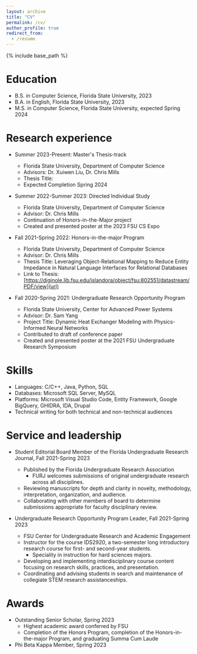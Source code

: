 ```yaml
---
layout: archive
title: "CV"
permalink: /cv/
author_profile: true
redirect_from:
  - /resume
---
```


{% include base_path %}

Education
======
* B.S. in Computer Science, Florida State University, 2023
* B.A. in English, Florida State University, 2023
* M.S. in Computer Science, Florida State University, expected Spring 2024

Research experience
======
* Summer 2023-Present: Master's Thesis-track
  * Florida State University, Department of Computer Science
  * Advisors: Dr. Xuiwen Liu, Dr. Chris Mills
  * Thesis Title:
  * Expected Completion Spring 2024 
  
* Summer 2022-Summer 2023: Directed Individual Study 
  * Florida State University, Department of Computer Science
  * Advisor: Dr. Chris Mills
  * Continuation of Honors-in-the-Major project
  * Created and presented poster at the 2023 FSU CS Expo
 
* Fall 2021-Spring 2022: Honors-in-the-major Program
  * Florida State University, Department of Computer Science
  * Advisor: Dr. Chris Mills
  * Thesis Title: Leveraging Object-Relational Mapping to Reduce Entity Impedance in Natural Language Interfaces for Relational Databases
  * Link to Thesis: [https://diginole.lib.fsu.edu/islandora/object/fsu:802551/datastream/PDF/view](url)
  
* Fall 2020-Spring 2021: Undergraduate Research Opportunity Program 
  * Florida State University, Center for Advanced Power Systems
  * Advisor: Dr. Sam Yang
  * Project Title: Dynamic Heat Exchanger Modeling with Physics-Informed Neural Networks
  * Contributed to draft of conference paper
  * Created and presented poster at the 2021 FSU Undergraduate Research Symposium
  
Skills
======
* Languages: C/C++, Java, Python, SQL
* Databases: Microsoft SQL Server, MySQL
* Platforms: Microsoft Visual Studio Code, Entity Framework, Google BigQuery, GHIDRA, IDA, Drupal
* Technical writing for both technical and non-technical audiences
  
Service and leadership
======
* Student Editorial Board Member of the Florida Undergraduate Research Journal, Fall 2021-Spring 2023
  * Published by the Florida Undergraduate Research Association     
    * FURJ welcomes submissions of original undergraduate research across all disciplines.
  * Reviewing manuscripts for depth and clarity in novelty, methodology, interpretation, organization, and audience.
  * Collaborating with other members of board to determine submissions appropriate for faculty disciplinary review.
    
* Undergraduate Research Opportunity Program Leader, Fall 2021-Spring 2023
  * FSU Center for Undergraduate Research and Academic Engagement
  * Instructor for the course IDS2920, a two-semester long introductory research course for first- and second-year students.
    * Speciality in instruction for hard sciences majors.
  * Developing and implementing interdisciplinary course content focusing on research skills, practices, and presentation.
  * Coordinating and advising students in search and maintenance of collegiate STEM research assistanceships.  

Awards
======
* Outstanding Senior Scholar, Spring 2023
  * Highest academic award conferred by FSU
  * Completion of the Honors Program, completion of the Honors-in-the-major Program, and graduating Summa Cum Laude  
* Phi Beta Kappa Member, Spring 2023
  
